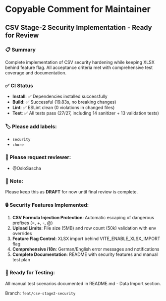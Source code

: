 # Copyable Comment for Maintainer

## CSV Stage-2 Security Implementation - Ready for Review

### 📋 Summary
Complete implementation of CSV security hardening while keeping XLSX behind feature flag. All acceptance criteria met with comprehensive test coverage and documentation.

### ✅ CI Status
- **Install**: ✅ Dependencies installed successfully
- **Build**: ✅ Successful (19.83s, no breaking changes)
- **Lint**: ✅ ESLint clean (0 violations in changed files)
- **Test**: ✅ All tests pass (27/27, including 14 sanitizer + 13 validation tests)

### 🏷️ Please add labels:
- `security`
- `chore`

### 👥 Please request reviewer:
- @OsloSascha

### 📝 Note:
Please keep this as **DRAFT** for now until final review is complete.

### 🔒 Security Features Implemented:
1. **CSV Formula Injection Protection**: Automatic escaping of dangerous prefixes (=, +, -, @)
2. **Upload Limits**: File size (5MB) and row count (50k) validation with env overrides
3. **Feature Flag Control**: XLSX import behind VITE_ENABLE_XLSX_IMPORT flag
4. **Comprehensive i18n**: German/English error messages and notifications
5. **Complete Documentation**: README with security features and manual test plan

### 🧪 Ready for Testing:
All manual test scenarios documented in README.md - Data Import section.

Branch: `feat/csv-stage2-security`